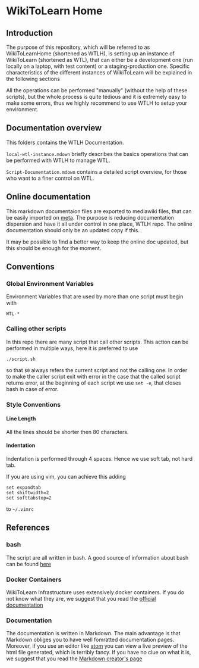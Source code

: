  WikiToLearn Home
==================

Introduction
------------

The purpose of this repository, which will be referred to as WikiToLearnHome
(shortened as WTLH), is setting up an instance of WikiToLearn (shortened as
WTL), that can either be a development one (run locally on a laptop, with test
content) or a staging-production one.
Specific characteristics of the different instances of WikiToLearn will be
explained in the following sections

All the operations can be performed "manually" (without the help of these
scripts), but the whole process is quite tedious and it is extremely easy to
make some errors, thus we highly recommend to use WTLH to setup your
environment.

Documentation overview
----------------------

This folders contains the WTLH Documentation.

`local-wtl-instance.mdown` briefly describes the basics operations that can
be performed with WTLH to manage WTL.

`Script-Documentation.mdown` contains a detailed script overview, for those
who want to a finer control on WTL.

Online documentation
--------------------

This markdown documentaion files are exported to mediawiki files, that
can be easily imported on [meta][meta]. The purpose is reducing documentation dispersion and have it all under control in one place,
WTLH repo. The online documentation should only be an updated copy if this.

It may be possible to find a better way to keep the online doc updated,
but this should be enough for the moment.

Conventions
-----------

### Global Environment Variables

Environment Variables that are used by more than one script must begin with

    WTL-*

### Calling other scripts

In this repo there are many script that call other scripts. This action can be
performed in multiple ways, here it is preferred to use

    ./script.sh

so that `$0` always refers the current script and not the calling one.
In order to make the caller script exit with error in the case that the called
script returns error, at the beginning of each script we use `set -e`, that
closes bash in case of error.

### Style Conventions

#### Line Length

All the lines should be shorter then 80 characters.

#### Indentation

Indentation is performed through 4 spaces. Hence we use soft tab, not hard tab.

If you are using vim, you can achieve this adding

    set expandtab
    set shiftwidth=2
    set softtabstop=2

to `~/.vimrc`

## References

### bash

The script are all written in bash. A good source of information about bash can
be found [here][1]

### Docker Containers

WikiToLearn Infrastructure uses extensively docker containers. If you do not
know what they are, we suggest that you read the [official documentation][2]

### Documentation

The documentation is written in Markdown. The main advantage is that Markdown
obliges you to have well fomratted documentation pages. Moreover, if you use
an editor like [atom][4] you can view a live preview of the html file generated,
which is terribly fancy.
If you have no clue on what it is,
we suggest that you read the [Markdown creator's page][3]

[1]: http://tldp.org/guides.html "The Linux documentaion Project"
[2]: https://docs.docker.com/ "Docker Documentation"
[3]: https://daringfireball.net/projects/markdown/ "Markdown Creator's Page"
[4]: https://atom.io "Atom, by Github"
[meta]: https://meta.wikitolearn.org
